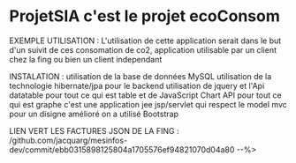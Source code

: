 # ProjetSIA c'est le projet ecoConsom

EXEMPLE UTILISATION :
L'utilisation de cette application serait dans le but d'un suivit de ces consomation de co2, 
application utilisable par un client chez la fing ou bien un client independant

INSTALATION :
utilisation de la base de données MySQL
utilisation de la technologie hibernate/jpa pour le backend 
utilisation de jquery et l'Api datatable pour tout ce qui est table et de JavaScript Chart API pour tout ce qui est graphe
c'est une application jee jsp/servlet qui respect le model mvc 
pour un disigne amélioré on a utilisé Bootstrap

LIEN VERT LES FACTURES JSON DE LA FING :
/github.com/jacquarg/mesinfos-dev/commit/ebb0315898125804a1705576ef94821070d04a80 --%>

